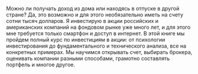 <!--2024-03-23 16:23:32-->
Можно ли получать доход из дома или находясь в отпуске в другой стране? Да, это возможно и для этого необязательно иметь на счету cотни тысяч долларов. Я инвестирую в акции российских и американских компаний на фондовом рынке уже много лет, и для этого мне требуется только смартфон и доступ в интернет. В этой книге мы пройдем полный курс по инвестициям в акции: от психологии инвестирования до фундаментального и технического анализа, все на конкретных примерах. Мы научимся открывать счет, выбирать брокера, оценивать компании разными способами, грамотно составлять портфель и многое другое.
